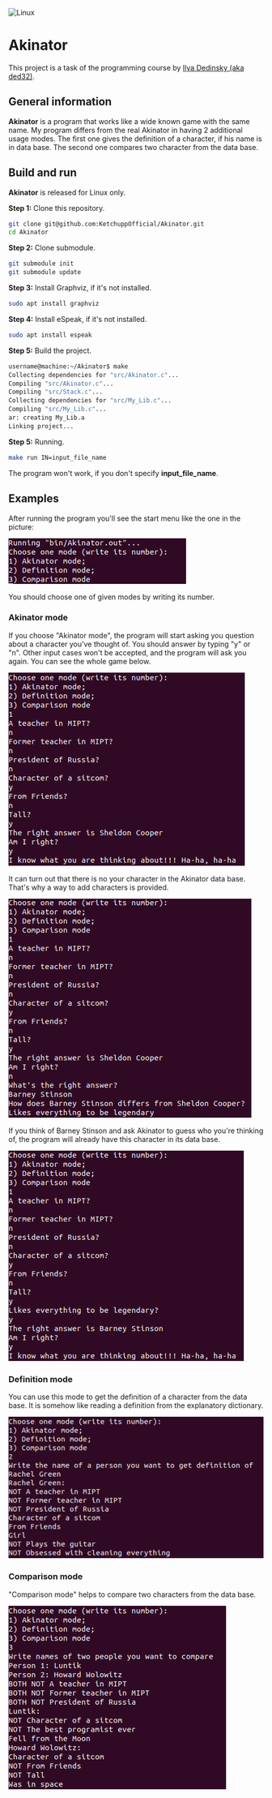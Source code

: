 ![Linux](https://img.shields.io/badge/Linux-FCC624?style=for-the-badge&logo=linux&logoColor=black)

# Akinator

This project is a task of the programming course by [Ilya Dedinsky (aka ded32)](https://github.com/ded32).

## General information

**Akinator** is a program that works like a wide known game with the same name. My program differs from the real Akinator in having 2 additional usage modes. The first one gives the definition of a character, if his name is in data base. The second one compares two character from the data base.

## Build and run

**Akinator** is released for Linux only.

**Step 1:** Clone this repository.
```bash
git clone git@github.com:KetchuppOfficial/Akinator.git
cd Akinator
```

**Step 2:** Clone submodule.
```bash
git submodule init
git submodule update
```

**Step 3:** Install Graphviz, if it's not installed.
```bash
sudo apt install graphviz
```

**Step 4:** Install eSpeak, if it's not installed.
```bash
sudo apt install espeak
```

**Step 5:** Build the project. 
```bash
username@machine:~/Akinator$ make
Collecting dependencies for "src/Akinator.c"...
Compiling "src/Akinator.c"...
Compiling "src/Stack.c"...
Collecting dependencies for "src/My_Lib.c"...
Compiling "src/My_Lib.c"...
ar: creating My_Lib.a
Linking project...
```

**Step 5:** Running.
```bash
make run IN=input_file_name
```
The program won't work, if you don't specify **input_file_name**.

## Examples

After running the program you'll see the start menu like the one in the picture:

![menu](/examples/menu.png)

You should choose one of given modes by writing its number.

### Akinator mode

If you choose "Akinator mode", the program will start asking you question about a character you've thought of. You should answer by typing "y" or "n". Other input cases won't be accepted, and the program will ask you again. You can see the whole game below.

![akinator_mode](/examples/akinator_mode.png)

It can turn out that there is no your character in the Akinator data base. That's why a way to add characters is provided.

![add](/examples/add.png)

If you think of Barney Stinson and ask Akinator to guess who you're thinking of, the program will already have this character in its data base.

![after_adding](/examples/after_adding.png)

### Definition mode

You can use this mode to get the definition of a character from the data base. It is somehow like reading a definition from the explanatory dictionary.

![definition mode](/examples/definition_mode.png)

### Comparison mode

"Comparison mode" helps to compare two characters from the data base.

![comparison_mode](/examples/comparison_mode.png)
